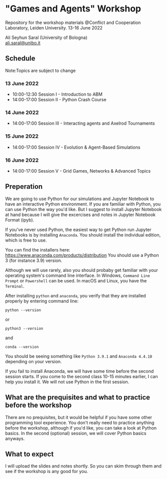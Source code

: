 
# "Games and Agents" Workshop
Repository for the workshop materials
@Conflict and Cooperation Laboratory, Leiden University. 13-16 June 2022


Ali Seyhun Saral (University of Bologna)  
<ali.saral@unibo.it> 


## Schedule

Note:Topics are subject to change

### 13 June 2022
- 10:00-12:30 Session I - Introduction to ABM
- 14:00-17:00 Session II - Python Crash Course

### 14 June 2022
- 14:00-17:00 Session III - Interacting agents and Axelrod Tournaments

### 15 June 2022
- 14:00-17:00 Session IV - Evolution & Agent-Based Simulations
   
### 16 June 2022
- 14:00-17:00 Session V - Grid Games, Networks & Advanced Topics


## Preperation
We are going to use Python for our simulations and Jupyter Notebook to have an interactive Python environment. If you are familiar with Python, you can use Python the way you'd like. But I suggest to install Jupyter Notebook at hand because I will give the excercises and notes in Jupyter Notebook Format (ipyb).

If you've never used Python, the easiest way to get Python run Jupyter Notebooks is by installing `Anaconda`. You should install the individual edition, which is free to use.

You can find the installers here: https://www.anaconda.com/products/distribution You should use a Python 3 (for instance 3.9) version. 

Although we will use rarely, also you should probaby get familiar with your operating system's command line interface. In Windows, `Command Line Prompt` or `Powershell` can be used. In macOS and Linux, you have the `Terminal`. 

After installing `python` and `anaconda`, you verify that they are installed properly by entering command line: 
```
python --version
```
or 
```
python3 --version
```

and 

```
conda --version
```
You should be seeing something like `Python 3.9.1` and `Anaconda 4.4.10` depending on your version.

If you fail to install Anaconda, we will have some time before the second session starts. If you come to the second class 10-15 minutes earlier, I can help you install it. We will not use Python in the first session.

## What are the prequisites and what to practice before the workshop
There are no prequisites, but it would be helpful if you have some other programming tool experience. You don't really need to practice anything before the workshop, although if you'd like, you can take a look at Python basics. In the second (optional) session, we will cover Python basics anyways. 


## What to expect 
I will upload the slides and notes shortly. So you can skim through them and see if the workshop is any good for you.
